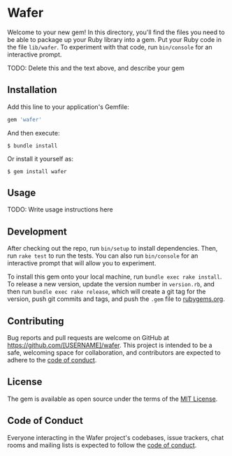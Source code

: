 # Wafer

Welcome to your new gem! In this directory, you'll find the files you need to be able to package up your Ruby library into a gem. Put your Ruby code in the file `lib/wafer`. To experiment with that code, run `bin/console` for an interactive prompt.

TODO: Delete this and the text above, and describe your gem

## Installation

Add this line to your application's Gemfile:

```ruby
gem 'wafer'
```

And then execute:

    $ bundle install

Or install it yourself as:

    $ gem install wafer

## Usage

TODO: Write usage instructions here

## Development

After checking out the repo, run `bin/setup` to install dependencies. Then, run `rake test` to run the tests. You can also run `bin/console` for an interactive prompt that will allow you to experiment.

To install this gem onto your local machine, run `bundle exec rake install`. To release a new version, update the version number in `version.rb`, and then run `bundle exec rake release`, which will create a git tag for the version, push git commits and tags, and push the `.gem` file to [rubygems.org](https://rubygems.org).

## Contributing

Bug reports and pull requests are welcome on GitHub at https://github.com/[USERNAME]/wafer. This project is intended to be a safe, welcoming space for collaboration, and contributors are expected to adhere to the [code of conduct](https://github.com/[USERNAME]/wafer/blob/master/CODE_OF_CONDUCT.md).


## License

The gem is available as open source under the terms of the [MIT License](https://opensource.org/licenses/MIT).

## Code of Conduct

Everyone interacting in the Wafer project's codebases, issue trackers, chat rooms and mailing lists is expected to follow the [code of conduct](https://github.com/[USERNAME]/wafer/blob/master/CODE_OF_CONDUCT.md).
